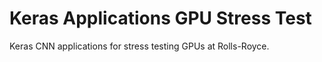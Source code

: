 # Keras Applications GPU Stress Test
Keras CNN applications for stress testing GPUs at Rolls-Royce.
